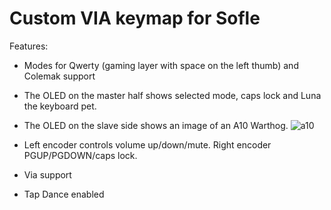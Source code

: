 # Custom VIA keymap for Sofle

Features:

- Modes for Qwerty (gaming layer with space on the left thumb) and Colemak support
- The OLED on the master half shows selected mode, caps lock and Luna the keyboard pet. 
- The OLED on the slave side shows an image of an A10 Warthog.
![a10](https://user-images.githubusercontent.com/91622779/190565825-e139c9cb-ea53-4165-a10f-d48cff558c02.jpg)

- Left encoder controls volume up/down/mute. Right encoder PGUP/PGDOWN/caps lock.
- Via support
- Tap Dance enabled

